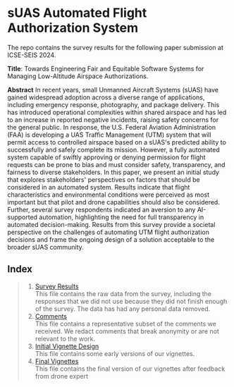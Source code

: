# sUAS Automated Flight Authorization System
The repo contains the survey results for the following paper submission at ICSE-SEIS 2024.

**Title**: Towards Engineering Fair and Equitable Software Systems for Managing Low-Altitude Airspace Authorizations.

**Abstract** In recent years, small Unmanned Aircraft Systems (sUAS) have gained widespread adoption across a diverse range of applications, including emergency response, photography, and package delivery. This has introduced operational complexities within shared airspace and has led to an increase in reported negative incidents, raising safety concerns for the general public. In response, the U.S. Federal Aviation Administration (FAA) is developing a UAS Traffic Management (UTM) system that will permit access to controlled airspace based on a sUAS's predicted ability to successfully and safely complete its mission. However, a fully automated system capable of swiftly approving or denying permission for flight requests can be prone to bias and must consider safety, transparency, and fairness to diverse stakeholders. In this paper, we present an initial study that explores stakeholders' perspectives on factors that should be considered in an automated system. Results indicate that flight characteristics and environmental conditions were perceived as most important but that pilot and drone capabilities should also be considered.
Further, several survey respondents indicated an aversion to any AI-supported automation, highlighting the need for full transparency in automated decision-making. Results from this survey provide a societal perspective on the challenges of automating UTM flight authorization decisions and frame the ongoing design of a solution acceptable to the broader sUAS community.

## Index

> 1. [Survey Results](https://github.com/michaelchristopherhunter/DroneSurvey2023/blob/main/20230915_Survey_Responses_Public.csv) <br>
     This file contains the raw data from the survey, including  the responses that we did not use because they did not finish enough of the survey. The data has had any personal data removed.<br>
> 2. [Comments](https://github.com/michaelchristopherhunter/DroneSurvey2023/blob/main/Comments_only.txt) <br>
     This file contains a representative subset of the comments we received. We redact comments that break anonymity or are not relevant to the work. 
> 4. [Initial Vignette Design](https://github.com/michaelchristopherhunter/DroneSurvey2023/blob/main/Dronas_early_draft.pdf)  <br>
     This file contains some early versions of our vignettes.
> 5. [Final Vignettes](https://github.com/michaelchristopherhunter/DroneSurvey2023/blob/main/Dronas_vignettes.pdf) <br>
     This file contains the final version of our vignettes after feedback from drone expert 
